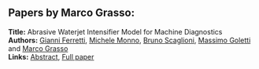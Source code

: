 <h2>Papers by Marco Grasso:</h2>
<p>
<b>Title:</b> Abrasive Waterjet Intensifier Model for Machine Diagnostics<br />
<b>Authors:</b> <a href="../authors/author_81.html">Gianni Ferretti</a>, <a href="../authors/author_203.html">Michele Monno</a>, <a href="../authors/author_266.html">Bruno Scaglioni</a>, <a href="../authors/author_113.html">Massimo Goletti</a> and <a href="../authors/author_120.html">Marco Grasso</a><br />
<b>Links:</b> <a href="../abstracts/abstract_73.pdf">Abstract</a>, <a href="../submissions/ecp15118681_FerrettiMonnoScaglioniGolettiGrasso.pdf">Full paper</a>
</p>